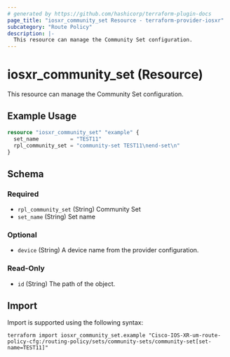 ```yaml
---
# generated by https://github.com/hashicorp/terraform-plugin-docs
page_title: "iosxr_community_set Resource - terraform-provider-iosxr"
subcategory: "Route Policy"
description: |-
  This resource can manage the Community Set configuration.
---
```


# iosxr_community_set (Resource)

This resource can manage the Community Set configuration.

## Example Usage

```terraform
resource "iosxr_community_set" "example" {
  set_name          = "TEST11"
  rpl_community_set = "community-set TEST11\nend-set\n"
}
```

<!-- schema generated by tfplugindocs -->
## Schema

### Required

- `rpl_community_set` (String) Community Set
- `set_name` (String) Set name

### Optional

- `device` (String) A device name from the provider configuration.

### Read-Only

- `id` (String) The path of the object.

## Import

Import is supported using the following syntax:

```shell
terraform import iosxr_community_set.example "Cisco-IOS-XR-um-route-policy-cfg:/routing-policy/sets/community-sets/community-set[set-name=TEST11]"
```
